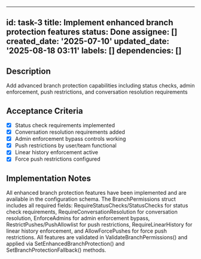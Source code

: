 ______________________________________________________________________

## id: task-3 title: Implement enhanced branch protection features status: Done assignee: [] created_date: '2025-07-10' updated_date: '2025-08-18 03:11' labels: [] dependencies: []

## Description

Add advanced branch protection capabilities including status checks, admin enforcement, push restrictions, and conversation resolution requirements

## Acceptance Criteria

- [x] Status check requirements implemented
- [x] Conversation resolution requirements added
- [x] Admin enforcement bypass controls working
- [x] Push restrictions by user/team functional
- [x] Linear history enforcement active
- [x] Force push restrictions configured

## Implementation Notes

All enhanced branch protection features have been implemented and are available in the configuration schema. The BranchPermissions struct includes all required fields: RequireStatusChecks/StatusChecks for status check requirements, RequireConversationResolution for conversation resolution, EnforceAdmins for admin enforcement bypass, RestrictPushes/PushAllowlist for push restrictions, RequireLinearHistory for linear history enforcement, and AllowForcePushes for force push restrictions. All features are validated in ValidateBranchPermissions() and applied via SetEnhancedBranchProtection() and SetBranchProtectionFallback() methods.
